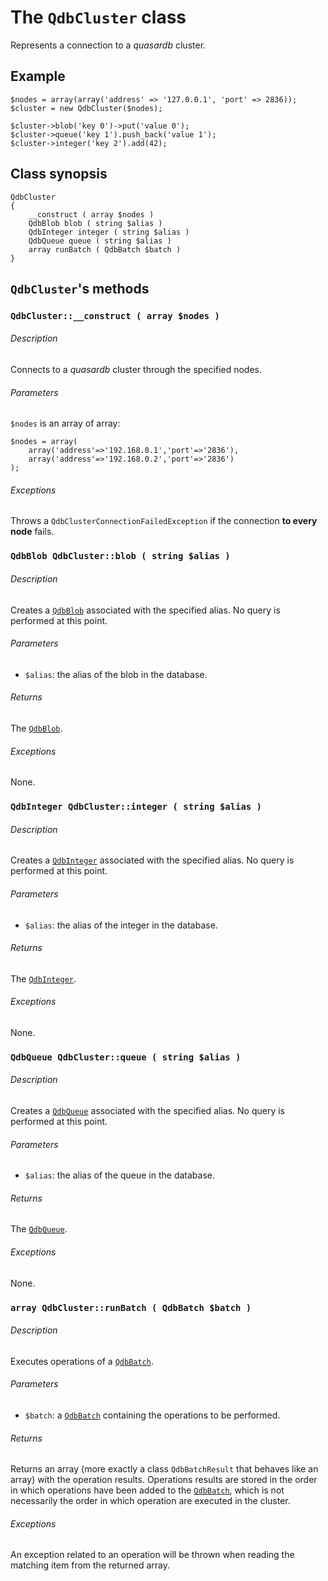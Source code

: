 The `QdbCluster` class
======================

Represents a connection to a *quasardb* cluster.

Example
-------

    $nodes = array(array('address' => '127.0.0.1', 'port' => 2836));
    $cluster = new QdbCluster($nodes);

    $cluster->blob('key 0')->put('value 0');
    $cluster->queue('key 1').push_back('value 1');
    $cluster->integer('key 2').add(42);

Class synopsis
--------------

    QdbCluster
    {
        __construct ( array $nodes )
        QdbBlob blob ( string $alias )
        QdbInteger integer ( string $alias )
        QdbQueue queue ( string $alias )
        array runBatch ( QdbBatch $batch )
    }


`QdbCluster`'s methods
--------------------


### `QdbCluster::__construct ( array $nodes )`

###### Description
Connects to a *quasardb* cluster through the specified nodes.

###### Parameters
`$nodes` is an array of array:

    $nodes = array(
        array('address'=>'192.168.0.1','port'=>'2836'),
        array('address'=>'192.168.0.2','port'=>'2836')
    );

###### Exceptions
Throws a `QdbClusterConnectionFailedException` if the connection **to every node** fails.


### `QdbBlob QdbCluster::blob ( string $alias )`

###### Description
Creates a [`QdbBlob`](QdbBlob.md) associated with the specified alias.
No query is performed at this point.

###### Parameters
- `$alias`: the alias of the blob in the database.

###### Returns
The [`QdbBlob`](QdbBlob.md).

###### Exceptions
None.


### `QdbInteger QdbCluster::integer ( string $alias )`

###### Description
Creates a [`QdbInteger`](QdbInteger.md) associated with the specified alias.
No query is performed at this point.

###### Parameters
- `$alias`: the alias of the integer in the database.

###### Returns
The [`QdbInteger`](QdbInteger.md).

###### Exceptions
None.


### `QdbQueue QdbCluster::queue ( string $alias )`

###### Description
Creates a [`QdbQueue`](QdbQueue.md) associated with the specified alias.
No query is performed at this point.

###### Parameters
- `$alias`: the alias of the queue in the database.

###### Returns
The [`QdbQueue`](QdbQueue.md).

###### Exceptions
None.


### `array QdbCluster::runBatch ( QdbBatch $batch )`

###### Description
Executes operations of a [`QdbBatch`](QdbBatch.md).

###### Parameters
- `$batch`: a [`QdbBatch`](QdbBatch.md) containing the operations to be performed.

###### Returns
Returns an array (more exactly a class `QdbBatchResult` that behaves like an array) with the operation results.
Operations results are stored in the order in which operations have been added to the [`QdbBatch`](QdbBatch.md), which is not necessarily the order in which operation are executed in the cluster.

###### Exceptions
An exception related to an operation will be thrown when reading the matching item from the returned array.
